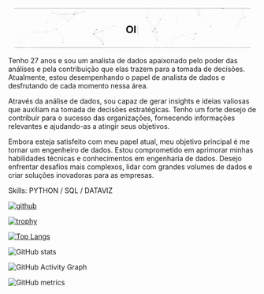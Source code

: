 <p align="center">
  <img src="https://github.com/Vbritsx/Vbritsx/blob/main/assets/header-github.gif.gif" alt="Oi, eu sou o Victor">
</p>


Tenho 27 anos e sou um analista de dados apaixonado pelo poder das análises e pela contribuição que elas trazem para a tomada de decisões. Atualmente, estou desempenhando o papel de analista de dados e desfrutando de cada momento nessa área.

Através da análise de dados, sou capaz de gerar insights e ideias valiosas que auxiliam na tomada de decisões estratégicas. Tenho um forte desejo de contribuir para o sucesso das organizações, fornecendo informações relevantes e ajudando-as a atingir seus objetivos.

Embora esteja satisfeito com meu papel atual, meu objetivo principal é me tornar um engenheiro de dados. Estou comprometido em aprimorar minhas habilidades técnicas e conhecimentos em engenharia de dados. Desejo enfrentar desafios mais complexos, lidar com grandes volumes de dados e criar soluções inovadoras para as empresas.

Skills: PYTHON / SQL / DATAVIZ



[<img src='https://cdn.jsdelivr.net/npm/simple-icons@3.0.1/icons/github.svg' alt='github' height='40'>](https://github.com/Vbritsx)  

[![trophy](https://github-profile-trophy.vercel.app/?username=Vbritsx)](https://github.com/ryo-ma/github-profile-trophy)

[![Top Langs](https://github-readme-stats.vercel.app/api/top-langs/?username=Vbritsx)](https://github.com/anuraghazra/github-readme-stats)

![GitHub stats](https://github-readme-stats.vercel.app/api?username=Vbritsx&show_icons=true)  

![GitHub Activity Graph](https://activity-graph.herokuapp.com/graph?username=Vbritsx)  

![GitHub metrics](https://metrics.lecoq.io/Vbritsx)  


